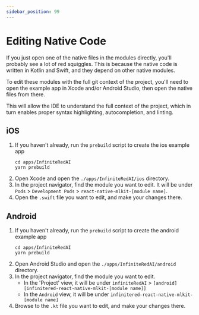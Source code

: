 ```yaml
---
sidebar_position: 99
---
```


# Editing Native Code

If you just open one of the native files in the modules directly, you'll probably see a lot of red squiggles. This is
because the native code is written in Kotlin and Swift, and they depend on other native modules.

To edit these modules with the full git context of the project, you'll need to open the example app in Xcode and/or
Android Studio, then open the native files from there.

This will allow the IDE to understand the full context of the project, which in turn enables proper syntax highlighting,
autocompletion, and linting.

## iOS

1. If you haven't already, run the `prebuild` script to create the ios example app
   ```shell
   cd apps/InfiniteRedAI
   yarn prebuild
   ```
2. Open Xcode and open the `./apps/InfiniteRedAI/ios` directory.
3. In the project navigator, find the module you want to edit. It will be
   under `Pods` > `Development Pods` > `react-native-mlkit-[module name]`.
4. Open the `.swift` file you want to edit, and make your changes there.

## Android

1. If you haven't already, run the `prebuild` script to create the android example app
   ```shell
   cd apps/InfiniteRedAI
   yarn prebuild
   ```
2. Open Android Studio and open the `./apps/InfiniteRedAI/android` directory.
3. In the project navigator, find the module you want to edit.
    - In the 'Project' view, it will be
      under `infiniteRedAI` >  `[android] [infinitered-react-native-mlkit-[module name]]`
    - In the `Android` view, it will be under `infinitered-react-native-mlkit-[module name]`
4. Browse to the `.kt` file you want to edit, and make your changes there.


